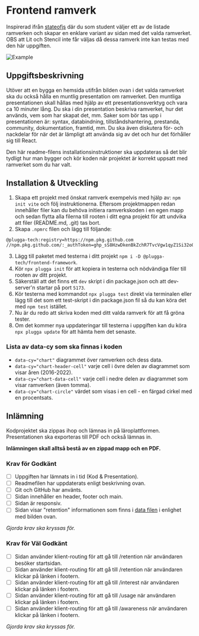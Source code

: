 # Frontend ramverk

Inspirerad ifrån [stateofjs](https://stateofjs.com) där du som student väljer ett av de listade ramverken och skapar en enklare variant av sidan med det valda ramverket. OBS att Lit och Stencil inte får väljas då dessa ramverk inte kan testas med den här uppgiften.

![Example](https://user-images.githubusercontent.com/17639389/210244688-34d58e7d-1c6c-4c43-a3ec-e01f89dd7abd.jpg)

## Uppgiftsbeskrivning

Utöver att en bygga en hemsida utifrån bilden ovan i det valda ramverket ska du också hålla en muntlig presentation om ramverket. Den muntliga presentationen skall hållas med hjälp av ett presentationsverktyg och vara ca 10 minuter lång. Du ska i din presentation beskriva ramverket, hur det används, vem som har skapat det, mm. Saker som bör tas upp i presentationen är: syntax, databindning, tillståndshantering, prestanda, community, dokumentation, framtid, mm. Du ska även diskutera för- och nackdelar för när det är lämpligt att använda sig av det och hur det förhåller sig till React.

Den här readme-filens installationsinstruktioner ska uppdateras så det blir tydligt hur man bygger och kör koden när projektet är korrekt uppsatt med ramverket som du har valt.

## Installation & Utveckling

1. Skapa ett projekt med önskat ramverk exempelvis med hjälp av: `npm init vite` och följ instruktionerna. Eftersom projektmappen redan innehåller filer kan du behöva initiera ramverkskoden i en egen mapp och sedan flytta alla filerna till rooten i ditt egna projekt för att undvika att filer (README.md, .git) tas bort.
2. Skapa `.npmrc` filen och lägg till följande:

```
@plugga-tech:registry=https://npm.pkg.github.com
//npm.pkg.github.com/:_authToken=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
```

3. Lägg till paketet med testerna i ditt projekt `npm i -D @plugga-tech/frontend-framework`.
4. Kör `npx plugga init` för att kopiera in testerna och nödvändiga filer till rooten av ditt projekt.
5. Säkerställ att det finns ett `dev` skript i din package.json och att dev-server'n startar på port `5173`.
6. Kör testerna med kommandot `npx plugga test` direkt via terminalen eller lägg till det som ett test-skript i din package.json fil så du kan köra det med `npm test` istället.
7. Nu är du redo att skriva koden med ditt valda ramverk för att få gröna tester.
8. Om det kommer nya uppdateringar till testerna i uppgiften kan du köra `npx plugga update` för att hämta hem det senaste.

### Lista av data-cy som ska finnas i koden

- `data-cy="chart"` diagrammet över ramverken och dess data.
- `data-cy="chart-header-cell"` varje cell i övre delen av diagrammet som visar åren (2016-2022).
- `data-cy="chart-data-cell"` varje cell i nedre delen av diagrammet som visar ramverken (även tomma).
- `data-cy="chart-circle"` värdet som visas i en cell - en färgad cirkel med en procentsats.

## Inlämning

Kodprojektet ska zippas ihop och lämnas in på läroplattformen. Presentationen ska exporteras till PDF och också lämnas in.

**Inlämningen skall alltså bestå av en zippad mapp och en PDF.**

### Krav för Godkänt

- [ ] Uppgiften har lämnats in i tid (Kod & Presentation).
- [ ] Readmefilen har uppdaterats enligt beskrivning ovan.
- [ ] Git och GitHub har använts.
- [ ] Sidan innehåller en header, footer och main.
- [ ] Sidan är responsiv.
- [ ] Sidan visar "retention" informationen som finns i [data filen](./data/index.js) i enlighet med bilden ovan.

_Gjorda krav ska kryssas för._

### Krav för Väl Godkänt

- [ ] Sidan använder klient-routing för att gå till /retention när användaren besöker startsidan.
- [ ] Sidan använder klient-routing för att gå till /retention när användaren klickar på länken i footern.
- [ ] Sidan använder klient-routing för att gå till /interest när användaren klickar på länken i footern.
- [ ] Sidan använder klient-routing för att gå till /usage när användaren klickar på länken i footern.
- [ ] Sidan använder klient-routing för att gå till /awareness när användaren klickar på länken i footern.

_Gjorda krav ska kryssas för._
